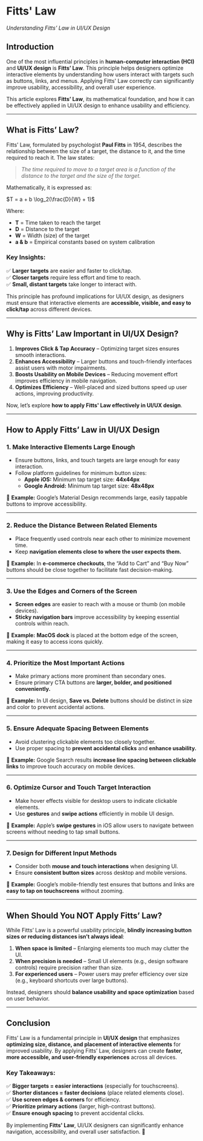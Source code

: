 # Fitts' Law

*Understanding Fitts’ Law in UI/UX Design*

## Introduction

One of the most influential principles in **human-computer interaction (HCI)** and **UI/UX design** is **Fitts’ Law**. This principle helps designers optimize interactive elements by understanding how users interact with targets such as buttons, links, and menus. Applying Fitts' Law correctly can significantly improve usability, accessibility, and overall user experience.

This article explores **Fitts’ Law**, its mathematical foundation, and how it can be effectively applied in UI/UX design to enhance usability and efficiency.

---

## What is Fitts’ Law?

Fitts’ Law, formulated by psychologist **Paul Fitts** in 1954, describes the relationship between the size of a target, the distance to it, and the time required to reach it. The law states:

> *The time required to move to a target area is a function of the distance to the target and the size of the target.*

Mathematically, it is expressed as:

$T = a + b \log_2(\frac{D}{W} + 1)$

Where:
- **T** = Time taken to reach the target
- **D** = Distance to the target
- **W** = Width (size) of the target
- **a & b** = Empirical constants based on system calibration

### Key Insights:
✅ **Larger targets** are easier and faster to click/tap.  
✅ **Closer targets** require less effort and time to reach.  
✅ **Small, distant targets** take longer to interact with.

This principle has profound implications for UI/UX design, as designers must ensure that interactive elements are **accessible, visible, and easy to click/tap** across different devices.

---

## Why is Fitts’ Law Important in UI/UX Design?

1. **Improves Click & Tap Accuracy** – Optimizing target sizes ensures smooth interactions.
2. **Enhances Accessibility** – Larger buttons and touch-friendly interfaces assist users with motor impairments.
3. **Boosts Usability on Mobile Devices** – Reducing movement effort improves efficiency in mobile navigation.
4. **Optimizes Efficiency** – Well-placed and sized buttons speed up user actions, improving productivity.

Now, let’s explore **how to apply Fitts' Law effectively in UI/UX design**.

---

## How to Apply Fitts’ Law in UI/UX Design

### 1. Make Interactive Elements Large Enough
- Ensure buttons, links, and touch targets are large enough for easy interaction.
- Follow platform guidelines for minimum button sizes:
    - **Apple iOS:** Minimum tap target size: **44x44px**
    - **Google Android:** Minimum tap target size: **48x48px**

📌 **Example:** Google’s Material Design recommends large, easily tappable buttons to improve accessibility.

---

### 2. Reduce the Distance Between Related Elements
- Place frequently used controls near each other to minimize movement time.
- Keep **navigation elements close to where the user expects them.**

📌 **Example:** In **e-commerce checkouts**, the “Add to Cart” and “Buy Now” buttons should be close together to facilitate fast decision-making.

---

### 3. Use the Edges and Corners of the Screen
- **Screen edges** are easier to reach with a mouse or thumb (on mobile devices).
- **Sticky navigation bars** improve accessibility by keeping essential controls within reach.

📌 **Example:** **MacOS dock** is placed at the bottom edge of the screen, making it easy to access icons quickly.

---

### 4. Prioritize the Most Important Actions
- Make primary actions more prominent than secondary ones.
- Ensure primary CTA buttons are **larger, bolder, and positioned conveniently.**

📌 **Example:** In UI design, **Save vs. Delete** buttons should be distinct in size and color to prevent accidental actions.

---

### 5. Ensure Adequate Spacing Between Elements
- Avoid clustering clickable elements too closely together.
- Use proper spacing to **prevent accidental clicks** and **enhance usability.**

📌 **Example:** Google Search results **increase line spacing between clickable links** to improve touch accuracy on mobile devices.

---

### 6. Optimize Cursor and Touch Target Interaction
- Make hover effects visible for desktop users to indicate clickable elements.
- Use **gestures** and **swipe actions** efficiently in mobile UI design.

📌 **Example:** Apple’s **swipe gestures** in iOS allow users to navigate between screens without needing to tap small buttons.

---

### 7. Design for Different Input Methods
- Consider both **mouse and touch interactions** when designing UI.
- Ensure **consistent button sizes** across desktop and mobile versions.

📌 **Example:** Google’s mobile-friendly test ensures that buttons and links are **easy to tap on touchscreens** without zooming.

---

## When Should You NOT Apply Fitts’ Law?

While Fitts’ Law is a powerful usability principle, **blindly increasing button sizes or reducing distances isn’t always ideal**:

1. **When space is limited** – Enlarging elements too much may clutter the UI.
2. **When precision is needed** – Small UI elements (e.g., design software controls) require precision rather than size.
3. **For experienced users** – Power users may prefer efficiency over size (e.g., keyboard shortcuts over large buttons).

Instead, designers should **balance usability and space optimization** based on user behavior.

---

## Conclusion

Fitts’ Law is a fundamental principle in **UI/UX design** that emphasizes **optimizing size, distance, and placement of interactive elements** for improved usability. By applying Fitts’ Law, designers can create **faster, more accessible, and user-friendly experiences** across all devices.

### Key Takeaways:
✅ **Bigger targets = easier interactions** (especially for touchscreens).  
✅ **Shorter distances = faster decisions** (place related elements close).  
✅ **Use screen edges & corners** for efficiency.  
✅ **Prioritize primary actions** (larger, high-contrast buttons).  
✅ **Ensure enough spacing** to prevent accidental clicks.

By implementing **Fitts' Law**, UI/UX designers can significantly enhance navigation, accessibility, and overall user satisfaction. 🚀

